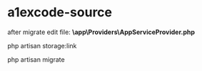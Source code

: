 # a1excode-source

<p>after migrate edit file: <b>\app\Providers\AppServiceProvider.php</b></p>
<p>php artisan storage:link</p>
<p>php artisan migrate</p>
